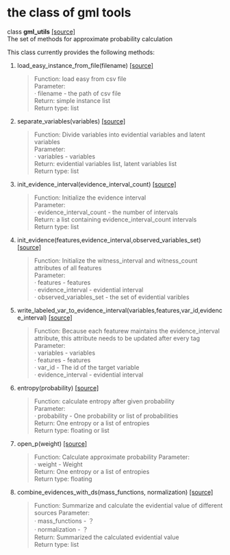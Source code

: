 # the class of gml tools

class **gml_utils** [[source]](../gml_utils.py)         
The set of methods for approximate probability calculation  


This class currently provides the following methods:  
 
1. load_easy_instance_from_file(filename) [[source]](../gml_utils.py)          

    >Function: load easy from csv file  
    >Parameter:  
    > · filename - the path of csv file    
    >Return: simple instance list  
    >Return type: list

2. separate_variables(variables) [[source]](../gml_utils.py)          

    >Function: Divide variables into evidential variables and latent variables  
    >Parameter:  
    > · variables - variables    
    >Return: evidential variables list, latent variables list  
    >Return type: list

3. init_evidence_interval(evidence_interval_count) [[source]](../gml_utils.py)          

    >Function: Initialize the evidence interval  
    >Parameter:  
    > · evidence_interval_count - the number of intervals    
    >Return: a list containing evidence_interval_count intervals  
    >Return type: list

4. init_evidence(features,evidence_interval,observed_variables_set) [[source]](../gml_utils.py)          

    >Function: Initialize the witness_interval and witness_count attributes of all features  
    >Parameter:  
    > · features - features    
    > · evidence_interval - evidential interval    
    > · observed_variables_set - the set of evidential varibles    

5. write_labeled_var_to_evidence_interval(variables,features,var_id,evidence_interval) [[source]](../gml_utils.py)          

    >Function: Because each featurew maintains the evidence_interval attribute, this attribute needs to be updated after every tag  
    >Parameter:  
    > · variables - variables    
    > · features - features    
    > · var_id - The id of the target variable  
    > · evidence_interval - evidential interval     

6. entropy(probability) [[source]](../gml_utils.py)          

    >Function: calculate entropy after given probability  
    >Parameter:  
    > · probability - One probability or list of probabilities    
    >Return: One entropy or a list of entropies  
    >Return type: floating or list

7. open_p(weight) [[source]](../gml_utils.py)          

    >Function: Calculate approximate probability 
    >Parameter:  
    > · weight - Weight   
    >Return: One entropy or a list of entropies  
    >Return type: floating

8. combine_evidences_with_ds(mass_functions, normalization) [[source]](../gml_utils.py)          

    >Function: Summarize and calculate the evidential value of different sources
    >Parameter:  
    > · mass_functions - ？    
    > · normalization - ？    
    >Return: Summarized the calculated evidential value  
    >Return type: list

